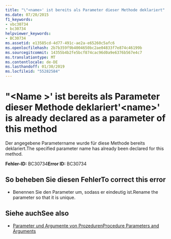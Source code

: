 ```yaml
---
title: "\"<name>' ist bereits als Parameter dieser Methode deklariert"
ms.date: 07/20/2015
f1_keywords:
- vbc30734
- bc30734
helpviewer_keywords:
- BC30734
ms.assetid: e13585cd-4d77-491c-ae2a-e65260c5afc6
ms.openlocfilehash: 2b7b359f9b4004650bc2ae04833f7e874c46199b
ms.sourcegitcommit: 14355b4b2fe5bcf874cac96d0a9e6376b567e4c7
ms.translationtype: MT
ms.contentlocale: de-DE
ms.lasthandoff: 01/30/2019
ms.locfileid: "55282584"
---
```

# <a name="name-is-already-declared-as-a-parameter-of-this-method"></a><span data-ttu-id="e0309-102">"\<Name >' ist bereits als Parameter dieser Methode deklariert</span><span class="sxs-lookup"><span data-stu-id="e0309-102">'\<name>' is already declared as a parameter of this method</span></span>
<span data-ttu-id="e0309-103">Der angegebene Parametername wurde für diese Methode bereits deklariert.</span><span class="sxs-lookup"><span data-stu-id="e0309-103">The specified parameter name has already been declared for this method.</span></span>  
  
 <span data-ttu-id="e0309-104">**Fehler-ID:** BC30734</span><span class="sxs-lookup"><span data-stu-id="e0309-104">**Error ID:** BC30734</span></span>  
  
## <a name="to-correct-this-error"></a><span data-ttu-id="e0309-105">So beheben Sie diesen Fehler</span><span class="sxs-lookup"><span data-stu-id="e0309-105">To correct this error</span></span>  
  
-   <span data-ttu-id="e0309-106">Benennen Sie den Parameter um, sodass er eindeutig ist.</span><span class="sxs-lookup"><span data-stu-id="e0309-106">Rename the parameter so that it is unique.</span></span>  
  
## <a name="see-also"></a><span data-ttu-id="e0309-107">Siehe auch</span><span class="sxs-lookup"><span data-stu-id="e0309-107">See also</span></span>
- [<span data-ttu-id="e0309-108">Parameter und Argumente von Prozeduren</span><span class="sxs-lookup"><span data-stu-id="e0309-108">Procedure Parameters and Arguments</span></span>](../../visual-basic/programming-guide/language-features/procedures/procedure-parameters-and-arguments.md)
